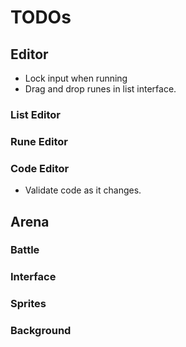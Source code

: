 # TODOs

## Editor

- Lock input when running
- Drag and drop runes in list interface.

### List Editor

### Rune Editor

### Code Editor

- Validate code as it changes.

## Arena

### Battle

### Interface

### Sprites

### Background